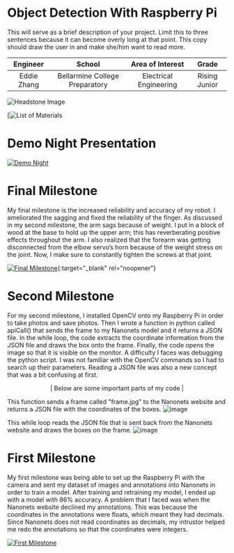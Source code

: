 ﻿# Object Detection With Raspberry Pi
This will serve as a brief description of your project. Limit this to three sentences because it can become overly long at that point. This copy should draw the user in and make she/him want to read more.

   | **Engineer** | **School** | **Area of Interest** | **Grade** |
   |:--:|:--:|:--:|:--:|
   | Eddie Zhang | Bellarmine College Preparatory | Electrical Engineering | Rising Junior


![Headstone Image](https://howchoo.com/media/ot/zk/zg/the-raspberry-pi-and-opencv-logos.png?width=900&auto=webp&quality=70)
  
[![List of Materials](https://docs.google.com/document/d/1v1GPGEsMnRYpzOPJANB8pGmUEhGZuY_O6Z3P3sVSDW8/edit?usp=sharing)

# Demo Night Presentation
[![Demo Night](https://res.cloudinary.com/marcomontalbano/image/upload/v1626121814/video_to_markdown/images/youtube--x-eQbkiBERM-c05b58ac6eb4c4700831b2b3070cd403.jpg)](https://www.youtube.com/watch?v=x-eQbkiBERM "Demo Night")


# Final Milestone
My final milestone is the increased reliability and accuracy of my robot. I ameliorated the sagging and fixed the reliability of the finger. As discussed in my second milestone, the arm sags because of weight. I put in a block of wood at the base to hold up the upper arm; this has reverberating positive effects throughout the arm. I also realized that the forearm was getting disconnected from the elbow servo’s horn because of the weight stress on the joint. Now, I make sure to constantly tighten the screws at that joint. 

[![Final Milestone](https://res.cloudinary.com/marcomontalbano/image/upload/v1612573869/video_to_markdown/images/youtube--F7M7imOVGug-c05b58ac6eb4c4700831b2b3070cd403.jpg )](https://www.youtube.com/watch?v=F7M7imOVGug&feature=emb_logo "Final Milestone"){:target="_blank" rel="noopener"}

# Second Milestone

For my second milestone, I installed OpenCV onto my Raspberry Pi in order to take photos and save photos. Then I wrote a function in python called apiCall() that sends the frame to my Nanonets model and it returns a JSON file. In the while loop, the code extracts the coordinate information from the JSON file and draws the box onto the frame. Finally, the code opens the image so that it is visible on the monitor. A difficulty I faces was debugging the python script. I was not familiar with the OpenCV commands so I had to search up their parameters. Reading a JSON file was also a new concept that was a bit confusing at first.

<p align="center">
  | Below are some important parts of my code |
</p>

This function sends a frame called "frame.jpg" to the Nanonets website and returns a JSON file with the coordinates of the boxes.
![image](https://user-images.githubusercontent.com/86021700/124323627-7bffa300-db36-11eb-83c2-e7c726d2b828.png)

This while loop reads the JSON file that is sent back from the Nanonets website and draws the boxes on the frame.
![image](https://user-images.githubusercontent.com/86021700/124323006-5cb44600-db35-11eb-89f2-4b211c709514.png)




# First Milestone
  
My first milestone was being able to set up the Raspberry Pi with the camera and sent my dataset of images and annotations into Nanonets in order to train a model. After training and retraining my model, I ended up with a model with 86% accuracy. A problem that I faced was when the Nanonets website declined my annotations. This was because the coordinates in the annotations were floats, which meant they had decimals. Since Nanonets does not read coordinates as decimals, my intrustor helped me redo the annotations so that the coordinates were integers.

[![First Milestone](https://res.cloudinary.com/marcomontalbano/image/upload/v1626121520/video_to_markdown/images/youtube--6DpmbO4qvxA-c05b58ac6eb4c4700831b2b3070cd403.jpg)](https://www.youtube.com/watch?v=6DpmbO4qvxA "First Milestone")

